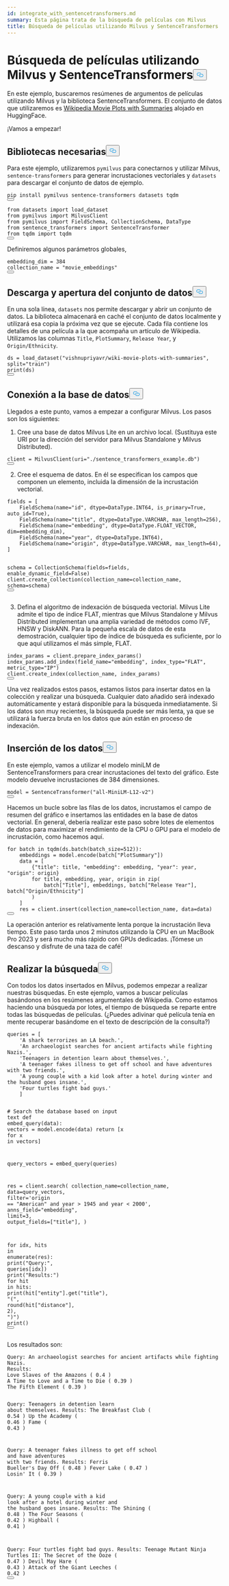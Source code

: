 ```yaml
---
id: integrate_with_sentencetransformers.md
summary: Esta página trata de la búsqueda de películas con Milvus
title: Búsqueda de películas utilizando Milvus y SentenceTransformers
---
```

<h1 id="Movie-Search-Using-Milvus-and-SentenceTransformers" class="common-anchor-header">Búsqueda de películas utilizando Milvus y SentenceTransformers<button data-href="#Movie-Search-Using-Milvus-and-SentenceTransformers" class="anchor-icon" translate="no">
      <svg translate="no"
        aria-hidden="true"
        focusable="false"
        height="20"
        version="1.1"
        viewBox="0 0 16 16"
        width="16"
      >
        <path
          fill="#0092E4"
          fill-rule="evenodd"
          d="M4 9h1v1H4c-1.5 0-3-1.69-3-3.5S2.55 3 4 3h4c1.45 0 3 1.69 3 3.5 0 1.41-.91 2.72-2 3.25V8.59c.58-.45 1-1.27 1-2.09C10 5.22 8.98 4 8 4H4c-.98 0-2 1.22-2 2.5S3 9 4 9zm9-3h-1v1h1c1 0 2 1.22 2 2.5S13.98 12 13 12H9c-.98 0-2-1.22-2-2.5 0-.83.42-1.64 1-2.09V6.25c-1.09.53-2 1.84-2 3.25C6 11.31 7.55 13 9 13h4c1.45 0 3-1.69 3-3.5S14.5 6 13 6z"
        ></path>
      </svg>
    </button></h1><p>En este ejemplo, buscaremos resúmenes de argumentos de películas utilizando Milvus y la biblioteca SentenceTransformers. El conjunto de datos que utilizaremos es <a href="https://huggingface.co/datasets/vishnupriyavr/wiki-movie-plots-with-summaries">Wikipedia Movie Plots with Summaries</a> alojado en HuggingFace.</p>
<p>¡Vamos a empezar!</p>
<h2 id="Required-Libraries" class="common-anchor-header">Bibliotecas necesarias<button data-href="#Required-Libraries" class="anchor-icon" translate="no">
      <svg translate="no"
        aria-hidden="true"
        focusable="false"
        height="20"
        version="1.1"
        viewBox="0 0 16 16"
        width="16"
      >
        <path
          fill="#0092E4"
          fill-rule="evenodd"
          d="M4 9h1v1H4c-1.5 0-3-1.69-3-3.5S2.55 3 4 3h4c1.45 0 3 1.69 3 3.5 0 1.41-.91 2.72-2 3.25V8.59c.58-.45 1-1.27 1-2.09C10 5.22 8.98 4 8 4H4c-.98 0-2 1.22-2 2.5S3 9 4 9zm9-3h-1v1h1c1 0 2 1.22 2 2.5S13.98 12 13 12H9c-.98 0-2-1.22-2-2.5 0-.83.42-1.64 1-2.09V6.25c-1.09.53-2 1.84-2 3.25C6 11.31 7.55 13 9 13h4c1.45 0 3-1.69 3-3.5S14.5 6 13 6z"
        ></path>
      </svg>
    </button></h2><p>Para este ejemplo, utilizaremos <code translate="no">pymilvus</code> para conectarnos y utilizar Milvus, <code translate="no">sentence-transformers</code> para generar incrustaciones vectoriales y <code translate="no">datasets</code> para descargar el conjunto de datos de ejemplo.</p>
<pre><code translate="no" class="language-shell">pip install pymilvus sentence-transformers datasets tqdm
<button class="copy-code-btn"></button></code></pre>
<pre><code translate="no" class="language-python"><span class="hljs-keyword">from</span> datasets <span class="hljs-keyword">import</span> load_dataset
<span class="hljs-keyword">from</span> pymilvus <span class="hljs-keyword">import</span> <span class="hljs-title class_">MilvusClient</span>
<span class="hljs-keyword">from</span> pymilvus <span class="hljs-keyword">import</span> <span class="hljs-title class_">FieldSchema</span>, <span class="hljs-title class_">CollectionSchema</span>, <span class="hljs-title class_">DataType</span>
<span class="hljs-keyword">from</span> sentence_transformers <span class="hljs-keyword">import</span> <span class="hljs-title class_">SentenceTransformer</span>
<span class="hljs-keyword">from</span> tqdm <span class="hljs-keyword">import</span> tqdm
<button class="copy-code-btn"></button></code></pre>
<p>Definiremos algunos parámetros globales,</p>
<pre><code translate="no" class="language-python">embedding_dim = <span class="hljs-number">384</span>
collection_name = <span class="hljs-string">&quot;movie_embeddings&quot;</span>
<button class="copy-code-btn"></button></code></pre>
<h2 id="Downloading-and-Opening-the-Dataset" class="common-anchor-header">Descarga y apertura del conjunto de datos<button data-href="#Downloading-and-Opening-the-Dataset" class="anchor-icon" translate="no">
      <svg translate="no"
        aria-hidden="true"
        focusable="false"
        height="20"
        version="1.1"
        viewBox="0 0 16 16"
        width="16"
      >
        <path
          fill="#0092E4"
          fill-rule="evenodd"
          d="M4 9h1v1H4c-1.5 0-3-1.69-3-3.5S2.55 3 4 3h4c1.45 0 3 1.69 3 3.5 0 1.41-.91 2.72-2 3.25V8.59c.58-.45 1-1.27 1-2.09C10 5.22 8.98 4 8 4H4c-.98 0-2 1.22-2 2.5S3 9 4 9zm9-3h-1v1h1c1 0 2 1.22 2 2.5S13.98 12 13 12H9c-.98 0-2-1.22-2-2.5 0-.83.42-1.64 1-2.09V6.25c-1.09.53-2 1.84-2 3.25C6 11.31 7.55 13 9 13h4c1.45 0 3-1.69 3-3.5S14.5 6 13 6z"
        ></path>
      </svg>
    </button></h2><p>En una sola línea, <code translate="no">datasets</code> nos permite descargar y abrir un conjunto de datos. La biblioteca almacenará en caché el conjunto de datos localmente y utilizará esa copia la próxima vez que se ejecute. Cada fila contiene los detalles de una película a la que acompaña un artículo de Wikipedia. Utilizamos las columnas <code translate="no">Title</code>, <code translate="no">PlotSummary</code>, <code translate="no">Release Year</code>, y <code translate="no">Origin/Ethnicity</code>.</p>
<pre><code translate="no" class="language-python">ds = load_dataset(<span class="hljs-string">&quot;vishnupriyavr/wiki-movie-plots-with-summaries&quot;</span>, <span class="hljs-built_in">split</span>=<span class="hljs-string">&quot;train&quot;</span>)
<span class="hljs-built_in">print</span>(ds)
<button class="copy-code-btn"></button></code></pre>
<h2 id="Connecting-to-the-Database" class="common-anchor-header">Conexión a la base de datos<button data-href="#Connecting-to-the-Database" class="anchor-icon" translate="no">
      <svg translate="no"
        aria-hidden="true"
        focusable="false"
        height="20"
        version="1.1"
        viewBox="0 0 16 16"
        width="16"
      >
        <path
          fill="#0092E4"
          fill-rule="evenodd"
          d="M4 9h1v1H4c-1.5 0-3-1.69-3-3.5S2.55 3 4 3h4c1.45 0 3 1.69 3 3.5 0 1.41-.91 2.72-2 3.25V8.59c.58-.45 1-1.27 1-2.09C10 5.22 8.98 4 8 4H4c-.98 0-2 1.22-2 2.5S3 9 4 9zm9-3h-1v1h1c1 0 2 1.22 2 2.5S13.98 12 13 12H9c-.98 0-2-1.22-2-2.5 0-.83.42-1.64 1-2.09V6.25c-1.09.53-2 1.84-2 3.25C6 11.31 7.55 13 9 13h4c1.45 0 3-1.69 3-3.5S14.5 6 13 6z"
        ></path>
      </svg>
    </button></h2><p>Llegados a este punto, vamos a empezar a configurar Milvus. Los pasos son los siguientes:</p>
<ol>
<li>Cree una base de datos Milvus Lite en un archivo local. (Sustituya este URI por la dirección del servidor para Milvus Standalone y Milvus Distributed).</li>
</ol>
<pre><code translate="no" class="language-python">client = <span class="hljs-title class_">MilvusClient</span>(uri=<span class="hljs-string">&quot;./sentence_transformers_example.db&quot;</span>)
<button class="copy-code-btn"></button></code></pre>
<ol start="2">
<li>Cree el esquema de datos. En él se especifican los campos que componen un elemento, incluida la dimensión de la incrustación vectorial.</li>
</ol>
<pre><code translate="no" class="language-python">fields = [
    FieldSchema(name=<span class="hljs-string">&quot;id&quot;</span>, dtype=DataType.INT64, is_primary=<span class="hljs-literal">True</span>, auto_id=<span class="hljs-literal">True</span>),
    FieldSchema(name=<span class="hljs-string">&quot;title&quot;</span>, dtype=DataType.VARCHAR, max_length=<span class="hljs-number">256</span>),
    FieldSchema(name=<span class="hljs-string">&quot;embedding&quot;</span>, dtype=DataType.FLOAT_VECTOR, dim=embedding_dim),
    FieldSchema(name=<span class="hljs-string">&quot;year&quot;</span>, dtype=DataType.INT64),
    FieldSchema(name=<span class="hljs-string">&quot;origin&quot;</span>, dtype=DataType.VARCHAR, max_length=<span class="hljs-number">64</span>),
]

schema = CollectionSchema(fields=fields, enable_dynamic_field=<span class="hljs-literal">False</span>)
client.create_collection(collection_name=collection_name, schema=schema)
<button class="copy-code-btn"></button></code></pre>
<ol start="3">
<li>Defina el algoritmo de indexación de búsqueda vectorial. Milvus Lite admite el tipo de índice FLAT, mientras que Milvus Standalone y Milvus Distributed implementan una amplia variedad de métodos como IVF, HNSW y DiskANN. Para la pequeña escala de datos de esta demostración, cualquier tipo de índice de búsqueda es suficiente, por lo que aquí utilizamos el más simple, FLAT.</li>
</ol>
<pre><code translate="no" class="language-python">index_params = client.<span class="hljs-title function_">prepare_index_params</span>()
index_params.<span class="hljs-title function_">add_index</span>(field_name=<span class="hljs-string">&quot;embedding&quot;</span>, index_type=<span class="hljs-string">&quot;FLAT&quot;</span>, metric_type=<span class="hljs-string">&quot;IP&quot;</span>)
client.<span class="hljs-title function_">create_index</span>(collection_name, index_params)
<button class="copy-code-btn"></button></code></pre>
<p>Una vez realizados estos pasos, estamos listos para insertar datos en la colección y realizar una búsqueda. Cualquier dato añadido será indexado automáticamente y estará disponible para la búsqueda inmediatamente. Si los datos son muy recientes, la búsqueda puede ser más lenta, ya que se utilizará la fuerza bruta en los datos que aún están en proceso de indexación.</p>
<h2 id="Inserting-the-Data" class="common-anchor-header">Inserción de los datos<button data-href="#Inserting-the-Data" class="anchor-icon" translate="no">
      <svg translate="no"
        aria-hidden="true"
        focusable="false"
        height="20"
        version="1.1"
        viewBox="0 0 16 16"
        width="16"
      >
        <path
          fill="#0092E4"
          fill-rule="evenodd"
          d="M4 9h1v1H4c-1.5 0-3-1.69-3-3.5S2.55 3 4 3h4c1.45 0 3 1.69 3 3.5 0 1.41-.91 2.72-2 3.25V8.59c.58-.45 1-1.27 1-2.09C10 5.22 8.98 4 8 4H4c-.98 0-2 1.22-2 2.5S3 9 4 9zm9-3h-1v1h1c1 0 2 1.22 2 2.5S13.98 12 13 12H9c-.98 0-2-1.22-2-2.5 0-.83.42-1.64 1-2.09V6.25c-1.09.53-2 1.84-2 3.25C6 11.31 7.55 13 9 13h4c1.45 0 3-1.69 3-3.5S14.5 6 13 6z"
        ></path>
      </svg>
    </button></h2><p>En este ejemplo, vamos a utilizar el modelo miniLM de SentenceTransformers para crear incrustaciones del texto del gráfico. Este modelo devuelve incrustaciones de 384 dimensiones.</p>
<pre><code translate="no" class="language-python">model = <span class="hljs-title class_">SentenceTransformer</span>(<span class="hljs-string">&quot;all-MiniLM-L12-v2&quot;</span>)
<button class="copy-code-btn"></button></code></pre>
<p>Hacemos un bucle sobre las filas de los datos, incrustamos el campo de resumen del gráfico e insertamos las entidades en la base de datos vectorial. En general, debería realizar este paso sobre lotes de elementos de datos para maximizar el rendimiento de la CPU o GPU para el modelo de incrustación, como hacemos aquí.</p>
<pre><code translate="no" class="language-python"><span class="hljs-keyword">for</span> batch in <span class="hljs-title function_">tqdm</span><span class="hljs-params">(ds.batch(batch_size=<span class="hljs-number">512</span>)</span>):
    embeddings = model.encode(batch[<span class="hljs-string">&quot;PlotSummary&quot;</span>])
    data = [
        {<span class="hljs-string">&quot;title&quot;</span>: title, <span class="hljs-string">&quot;embedding&quot;</span>: embedding, <span class="hljs-string">&quot;year&quot;</span>: year, <span class="hljs-string">&quot;origin&quot;</span>: origin}
        <span class="hljs-keyword">for</span> title, embedding, year, origin in <span class="hljs-title function_">zip</span><span class="hljs-params">(
            batch[<span class="hljs-string">&quot;Title&quot;</span>], embeddings, batch[<span class="hljs-string">&quot;Release Year&quot;</span>], batch[<span class="hljs-string">&quot;Origin/Ethnicity&quot;</span>]
        )</span>
    ]
    res = client.insert(collection_name=collection_name, data=data)
<button class="copy-code-btn"></button></code></pre>
<div class="alert note">
<p>La operación anterior es relativamente lenta porque la incrustación lleva tiempo. Este paso tarda unos 2 minutos utilizando la CPU en un MacBook Pro 2023 y será mucho más rápido con GPUs dedicadas. ¡Tómese un descanso y disfrute de una taza de café!</p>
</div>
<h2 id="Performing-the-Search" class="common-anchor-header">Realizar la búsqueda<button data-href="#Performing-the-Search" class="anchor-icon" translate="no">
      <svg translate="no"
        aria-hidden="true"
        focusable="false"
        height="20"
        version="1.1"
        viewBox="0 0 16 16"
        width="16"
      >
        <path
          fill="#0092E4"
          fill-rule="evenodd"
          d="M4 9h1v1H4c-1.5 0-3-1.69-3-3.5S2.55 3 4 3h4c1.45 0 3 1.69 3 3.5 0 1.41-.91 2.72-2 3.25V8.59c.58-.45 1-1.27 1-2.09C10 5.22 8.98 4 8 4H4c-.98 0-2 1.22-2 2.5S3 9 4 9zm9-3h-1v1h1c1 0 2 1.22 2 2.5S13.98 12 13 12H9c-.98 0-2-1.22-2-2.5 0-.83.42-1.64 1-2.09V6.25c-1.09.53-2 1.84-2 3.25C6 11.31 7.55 13 9 13h4c1.45 0 3-1.69 3-3.5S14.5 6 13 6z"
        ></path>
      </svg>
    </button></h2><p>Con todos los datos insertados en Milvus, podemos empezar a realizar nuestras búsquedas. En este ejemplo, vamos a buscar películas basándonos en los resúmenes argumentales de Wikipedia. Como estamos haciendo una búsqueda por lotes, el tiempo de búsqueda se reparte entre todas las búsquedas de películas. (¿Puedes adivinar qué película tenía en mente recuperar basándome en el texto de descripción de la consulta?)</p>
<pre><code translate="no" class="language-python">queries = [
    <span class="hljs-string">&#x27;A shark terrorizes an LA beach.&#x27;</span>,
    <span class="hljs-string">&#x27;An archaeologist searches for ancient artifacts while fighting Nazis.&#x27;</span>,
    <span class="hljs-string">&#x27;Teenagers in detention learn about themselves.&#x27;</span>,
    <span class="hljs-string">&#x27;A teenager fakes illness to get off school and have adventures with two friends.&#x27;</span>,
    <span class="hljs-string">&#x27;A young couple with a kid look after a hotel during winter and the husband goes insane.&#x27;</span>,
    <span class="hljs-string">&#x27;Four turtles fight bad guys.&#x27;</span>
    ]

<span class="hljs-comment"># Search the database based on input text</span>
<span class="hljs-keyword">def</span> <span class="hljs-title function_">embed_query</span>(<span class="hljs-params">data</span>):
    vectors = model.encode(data)
    <span class="hljs-keyword">return</span> [x <span class="hljs-keyword">for</span> x <span class="hljs-keyword">in</span> vectors]


query_vectors = embed_query(queries)

res = client.search(
    collection_name=collection_name,
    data=query_vectors,
    <span class="hljs-built_in">filter</span>=<span class="hljs-string">&#x27;origin == &quot;American&quot; and year &gt; 1945 and year &lt; 2000&#x27;</span>,
    anns_field=<span class="hljs-string">&quot;embedding&quot;</span>,
    limit=<span class="hljs-number">3</span>,
    output_fields=[<span class="hljs-string">&quot;title&quot;</span>],
)

<span class="hljs-keyword">for</span> idx, hits <span class="hljs-keyword">in</span> <span class="hljs-built_in">enumerate</span>(res):
    <span class="hljs-built_in">print</span>(<span class="hljs-string">&quot;Query:&quot;</span>, queries[idx])
    <span class="hljs-built_in">print</span>(<span class="hljs-string">&quot;Results:&quot;</span>)
    <span class="hljs-keyword">for</span> hit <span class="hljs-keyword">in</span> hits:
        <span class="hljs-built_in">print</span>(hit[<span class="hljs-string">&quot;entity&quot;</span>].get(<span class="hljs-string">&quot;title&quot;</span>), <span class="hljs-string">&quot;(&quot;</span>, <span class="hljs-built_in">round</span>(hit[<span class="hljs-string">&quot;distance&quot;</span>], <span class="hljs-number">2</span>), <span class="hljs-string">&quot;)&quot;</span>)
    <span class="hljs-built_in">print</span>()
<button class="copy-code-btn"></button></code></pre>
<p>Los resultados son:</p>
<pre><code translate="no" class="language-shell">Query: An archaeologist searches <span class="hljs-keyword">for</span> ancient artifacts <span class="hljs-keyword">while</span> fighting Nazis.
Results:
Love Slaves of the Amazons ( <span class="hljs-number">0.4</span> )
A Time to Love <span class="hljs-keyword">and</span> a Time to Die ( <span class="hljs-number">0.39</span> )
The Fifth Element ( <span class="hljs-number">0.39</span> )

Query: Teenagers <span class="hljs-keyword">in</span> detention learn about themselves.
Results:
The Breakfast Club ( <span class="hljs-number">0.54</span> )
Up the Academy ( <span class="hljs-number">0.46</span> )
Fame ( <span class="hljs-number">0.43</span> )

Query: A teenager fakes illness to get off school <span class="hljs-keyword">and</span> have adventures <span class="hljs-keyword">with</span> two friends.
Results:
Ferris Buelle<span class="hljs-string">r&#x27;s Day Off ( 0.48 )
Fever Lake ( 0.47 )
Losin&#x27;</span> It ( <span class="hljs-number">0.39</span> )

Query: A young couple <span class="hljs-keyword">with</span> a kid look after a hotel during winter <span class="hljs-keyword">and</span> the husband goes insane.
Results:
The Shining ( <span class="hljs-number">0.48</span> )
The Four Seasons ( <span class="hljs-number">0.42</span> )
Highball ( <span class="hljs-number">0.41</span> )

Query: Four turtles fight bad guys.
Results:
Teenage Mutant Ninja Turtles II: The Secret of the Ooze ( <span class="hljs-number">0.47</span> )
Devil May Hare ( <span class="hljs-number">0.43</span> )
Attack of the Giant Leeches ( <span class="hljs-number">0.42</span> )
<button class="copy-code-btn"></button></code></pre>
